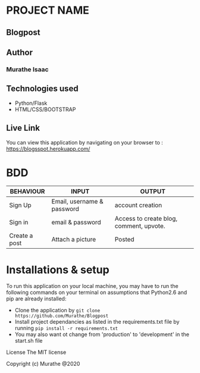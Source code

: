 # PROJECT NAME
## Blogpost

## Author
### Murathe Isaac

## Technologies used
* Python/Flask
* HTML/CSS/BOOTSTRAP

## Live Link
You can view this application by navigating on your browser to : https://blogsspot.herokuapp.com/

# BDD

BEHAVIOUR | INPUT | OUTPUT
------|---------|-----------
Sign Up | Email, username & password | account creation
Sign in | email & password | Access to create blog, comment, upvote.
Create a post | Attach a picture| Posted



# Installations & setup
To run this application on your local machine, you may have to run the following commands on your terminal on assumptions that Python2.6 and pip are already installed:
- Clone the application by `git clone https://github.com/Murathe/Blogpost `
- Install project dependancies as listed in the requirements.txt file by running `pip install -r requirements.txt`
- You may also want ot change from 'production' to 'development' in the start.sh file


License The MIT license

Copyright (c) Murathe @2020